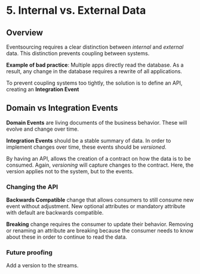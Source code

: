 # 5. Internal vs. External Data

## Overview

Eventsourcing requires a clear distinction between _internal_ and _external_ data. This distinction prevents coupling between systems.

__Example of bad practice__: Multiple apps directly read the database. As a result, any change in the database requires a rewrite of all applications. 

To prevent coupling systems too tightly, the solution is to define an API, creating an __Integration Event__

## Domain vs Integration Events

__Domain Events__ are living documents of the business behavior. These will evolve and change over time.

__Integration Events__ should be a stable summary of data. In order to implement changes over time, these events should be _versioned_.

By having an API, allows the creation of a contract on how the data is to be consumed. Again, _versioning_ will capture changes to the contract. Here, the version applies not to the system, but to the events.

### Changing the API

__Backwards Compatible__ change that allows consumers to still consume new event without adjustment. New optional attributes or mandatory attribute with default are backwards compatible. 

__Breaking__ change requires the consumer to update their behavior. Removing or renaming an attribute are breaking because the consumer needs to know about these in order to continue to read the data.

### Future proofing

Add a version to the streams.